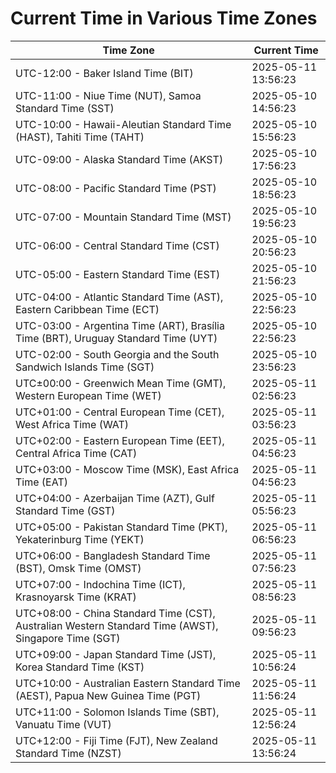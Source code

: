 # Current Time in Various Time Zones

| Time Zone | Current Time |
|-----------|--------------|
| UTC-12:00 - Baker Island Time (BIT) | 2025-05-11 13:56:23 |
| UTC-11:00 - Niue Time (NUT), Samoa Standard Time (SST) | 2025-05-10 14:56:23 |
| UTC-10:00 - Hawaii-Aleutian Standard Time (HAST), Tahiti Time (TAHT) | 2025-05-10 15:56:23 |
| UTC-09:00 - Alaska Standard Time (AKST) | 2025-05-10 17:56:23 |
| UTC-08:00 - Pacific Standard Time (PST) | 2025-05-10 18:56:23 |
| UTC-07:00 - Mountain Standard Time (MST) | 2025-05-10 19:56:23 |
| UTC-06:00 - Central Standard Time (CST) | 2025-05-10 20:56:23 |
| UTC-05:00 - Eastern Standard Time (EST) | 2025-05-10 21:56:23 |
| UTC-04:00 - Atlantic Standard Time (AST), Eastern Caribbean Time (ECT) | 2025-05-10 22:56:23 |
| UTC-03:00 - Argentina Time (ART), Brasília Time (BRT), Uruguay Standard Time (UYT) | 2025-05-10 22:56:23 |
| UTC-02:00 - South Georgia and the South Sandwich Islands Time (SGT) | 2025-05-10 23:56:23 |
| UTC±00:00 - Greenwich Mean Time (GMT), Western European Time (WET) | 2025-05-11 02:56:23 |
| UTC+01:00 - Central European Time (CET), West Africa Time (WAT) | 2025-05-11 03:56:23 |
| UTC+02:00 - Eastern European Time (EET), Central Africa Time (CAT) | 2025-05-11 04:56:23 |
| UTC+03:00 - Moscow Time (MSK), East Africa Time (EAT) | 2025-05-11 04:56:23 |
| UTC+04:00 - Azerbaijan Time (AZT), Gulf Standard Time (GST) | 2025-05-11 05:56:23 |
| UTC+05:00 - Pakistan Standard Time (PKT), Yekaterinburg Time (YEKT) | 2025-05-11 06:56:23 |
| UTC+06:00 - Bangladesh Standard Time (BST), Omsk Time (OMST) | 2025-05-11 07:56:23 |
| UTC+07:00 - Indochina Time (ICT), Krasnoyarsk Time (KRAT) | 2025-05-11 08:56:23 |
| UTC+08:00 - China Standard Time (CST), Australian Western Standard Time (AWST), Singapore Time (SGT) | 2025-05-11 09:56:23 |
| UTC+09:00 - Japan Standard Time (JST), Korea Standard Time (KST) | 2025-05-11 10:56:24 |
| UTC+10:00 - Australian Eastern Standard Time (AEST), Papua New Guinea Time (PGT) | 2025-05-11 11:56:24 |
| UTC+11:00 - Solomon Islands Time (SBT), Vanuatu Time (VUT) | 2025-05-11 12:56:24 |
| UTC+12:00 - Fiji Time (FJT), New Zealand Standard Time (NZST) | 2025-05-11 13:56:24 |
